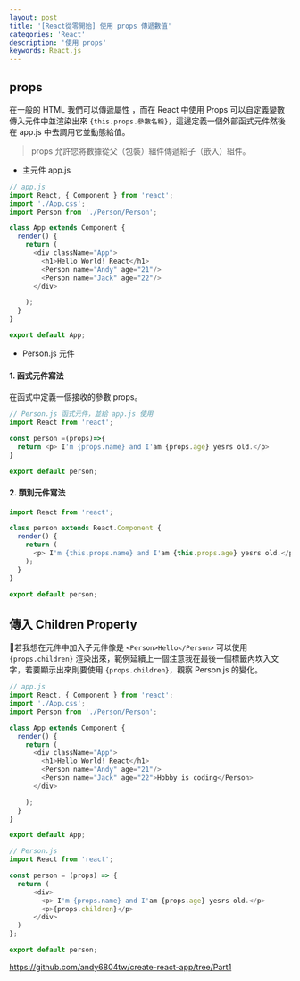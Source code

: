 ```yaml
---
layout: post
title: '[React從零開始] 使用 props 傳遞數值'
categories: 'React'
description: '使用 props'
keywords: React.js
---
```


## props

在一般的 HTML 我們可以傳遞屬性 ，而在 React 中使用 Props 可以自定義變數傳入元件中並渲染出來 `{this.props.參數名稱}`，這邊定義一個外部函式元件然後在 app.js 中去調用它並動態給值。

> props  允許您將數據從父（包裝）組件傳遞給子（嵌入）組件。

- 主元件 app.js
```js
// app.js
import React, { Component } from 'react';
import './App.css';
import Person from './Person/Person';

class App extends Component {
  render() {
    return (
      <div className="App">
        <h1>Hello World! React</h1>
        <Person name="Andy" age="21"/>
        <Person name="Jack" age="22"/>
      </div>

    );
  }
}

export default App;

```

- Person.js 元件

#### 1. 函式元件寫法

在函式中定義一個接收的參數 props。

```js
// Person.js 函式元件，並給 app.js 使用
import React from 'react';

const person =(props)=>{
  return <p> I'm {props.name} and I'am {props.age} yesrs old.</p>
}

export default person;

```

#### 2. 類別元件寫法

```js
import React from 'react';

class person extends React.Component {
  render() {
    return (
      <p> I'm {this.props.name} and I'am {this.props.age} yesrs old.</p>
    );
  }
}

export default person;

```


## 傳入 Children Property

若我想在元件中加入子元件像是 `<Person>Hello</Person>` 可以使用 `{props.children}` 渲染出來，範例延續上一個注意我在最後一個標籤內坎入文字，若要顯示出來則要使用 `{props.children}`，觀察 Person.js 的變化。

```js
// app.js
import React, { Component } from 'react';
import './App.css';
import Person from './Person/Person';

class App extends Component {
  render() {
    return (
      <div className="App">
        <h1>Hello World! React</h1>
        <Person name="Andy" age="21"/>
        <Person name="Jack" age="22">Hobby is coding</Person>
      </div>

    );
  }
}

export default App;
```

```js
// Person.js
import React from 'react';

const person = (props) => {
  return (
      <div>
        <p> I'm {props.name} and I'am {props.age} yesrs old.</p>
        <p>{props.children}</p>
      </div>
  )
};

export default person;
```

https://github.com/andy6804tw/create-react-app/tree/Part1
